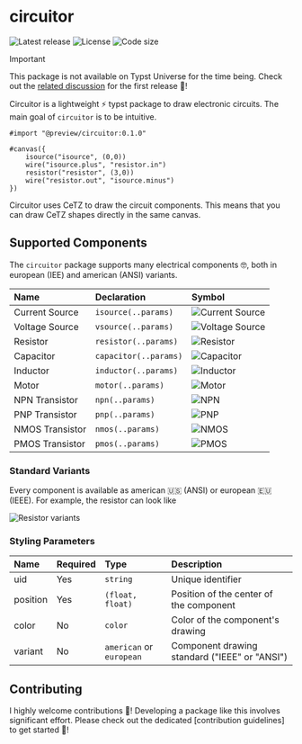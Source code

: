 # circuitor

![Latest release](https://img.shields.io/github/v/release/l0uisgrange/circuitor?include_prereleases&style=flat-square&logo=typst&color=%23239dad)
![License](https://img.shields.io/github/license/l0uisgrange/circuitor?style=flat-square)
![Code size](https://img.shields.io/github/languages/code-size/l0uisgrange/circuitor?style=flat-square)

> [!IMPORTANT]
> This package is not available on Typst Universe for the time being. Check out the [related discussion](https://github.com/l0uisgrange/circuitor/discussions/2) for the first release 🌟!

Circuitor is a lightweight ⚡️ typst package to draw electronic circuits. The main goal of `circuitor` is to be intuitive.

```typst
#import "@preview/circuitor:0.1.0"

#canvas({
    isource("isource", (0,0))
    wire("isource.plus", "resistor.in")
    resistor("resistor", (3,0))
    wire("resistor.out", "isource.minus")
})
```

Circuitor uses CeTZ to draw the circuit components. This means that you can draw CeTZ shapes directly in the same canvas.

## Supported Components

The `circuitor` package supports many electrical components 🤓, both in european (IEE) and american (ANSI) variants.

| Name            | Declaration           | Symbol                                |
|:----------------|:----------------------|:--------------------------------------|
| Current Source  | `isource(..params)`   | ![Current Source](assets/isource.png) |
| Voltage Source  | `vsource(..params)`   | ![Voltage Source](assets/vsource.png) |
| Resistor        | `resistor(..params)`  | ![Resistor](assets/resistor.png)      |
| Capacitor       | `capacitor(..params)` | ![Capacitor](assets/resistor.png)     |
| Inductor        | `inductor(..params)`  | ![Inductor](assets/inductor.png)      |
| Motor           | `motor(..params)`     | ![Motor](assets/inductor.png)         |
| NPN Transistor  | `npn(..params)`       | ![NPN](assets/nmos.png)               |
| PNP Transistor  | `pnp(..params)`       | ![PNP](assets/pmos.png)               |
| NMOS Transistor | `nmos(..params)`      | ![NMOS](assets/nmos.png)              |
| PMOS Transistor | `pmos(..params)`      | ![PMOS](assets/pmos.png)              |

### Standard Variants

Every component is available as american 🇺🇸 (ANSI) or european 🇪🇺 (IEEE). For example, the resistor can look like

![Resistor variants](assets/resistor.png)

### Styling Parameters

| Name     | Required | Type                     | Description                                   |
|:---------|:---------|:-------------------------|:----------------------------------------------|
| uid      | Yes      | `string`                 | Unique identifier                             |
| position | Yes      | `(float, float)`         | Position of the center of the component       |
| color    | No       | `color`                  | Color of the component's drawing              |
| variant  | No       | `american` or `european` | Component drawing standard ("IEEE" or "ANSI") |

## Contributing

I highly welcome contributions 🌱! Developing a package like this involves significant effort. Please check out the dedicated [contribution guidelines] to get started 🤩!
